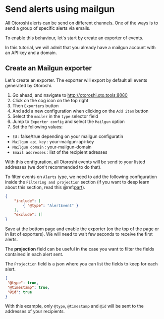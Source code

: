 # Send alerts using mailgun

All Otoroshi alerts can be send on different channels.
One of the ways is to send a group of specific alerts via emails.

To enable this behaviour, let's start by create an exporter of events.

In this tutorial, we will admit that you already have a mailgun account with an API key and a domain.

## Create an Mailgun exporter

Let's create an exporter. The exporter will export by default all events generated by Otoroshi.

1. Go ahead, and navigate to http://otoroshi.oto.tools:8080
2. Click on the cog icon on the top right
3. Then `Exporters` button
4. And add a new configuration when clicking on the `Add item` button
5. Select the `mailer` in the `type` selector field
6. Jump to `Exporter config` and select the `Mailgun` option
7. Set the following values:
* `EU` : false/true depending on your mailgun configuratin
* `Mailgun api key` : your-mailgun-api-key
* `Mailgun domain` : your-mailgun-domain
* `Email addresses` : list of the recipient adresses

With this configuration, all Otoroshi events will be send to your listed addresses (we don't recommended to do that).

To filter events on `Alerts` type, we need to add the following configuration inside the `Filtering and projection` section (if you want to deep learn about this section, read this @ref:[part](../entities/data-exporters.md#matching-and-projections)).

```json
{
    "include": [
        { "@type": "AlertEvent" }
    ],
    "exclude": []
}
``` 

Save at the bottom page and enable the exporter (on the top of the page or in list of exporters). We will need to wait few seconds to receive the first alerts.

The **projection** field can be useful in the case you want to filter the fields contained in each alert sent.

The `Projection` field is a json where you can list the fields to keep for each alert.

```json
{
 "@type": true,
 "@timestamp": true,
 "@id": true
}
```

With this example, only `@type`, `@timestamp` and `@id` will be sent to the addresses of your recipients.